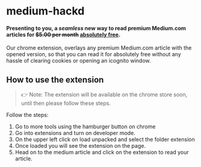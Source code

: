 # medium-hackd


#### Presenting to you, a *seamless* new way to read premium Medium.com articles for ~~$5.00 per month~~ <ins>absolutely free</ins>.


Our chrome extension, overlays any premium Medium.com article with the opened version, so that you can read it for absolutely free without any hassle of clearing cookies or opening an icognito window.



## How to use the extension

> 👉 Note: The extension will be available on the chrome store soon, until then please follow these steps.

Follow the steps:

1.  Go to more tools using the hamburger button on chrome
2.  Go into extensions and turn on developer mode.
3.  On the upper left click on load unpacked and select the folder extension
4.  Once loaded you will see the extension on the page.
5.  Head on to the medium article and click on the extension to read your article.
